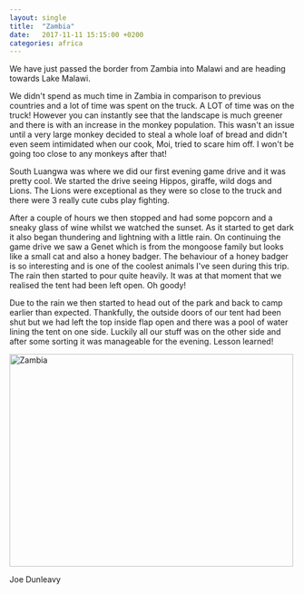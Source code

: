 ```yaml
---
layout: single
title:  "Zambia"
date:   2017-11-11 15:15:00 +0200
categories: africa
---
```


We have just passed the border from Zambia into Malawi and are heading towards Lake Malawi. 

We didn't spend as much time in Zambia in comparison to previous countries and a lot of time was spent on the truck. A LOT of time was on the truck! However you can instantly see that the landscape is much greener and there is with an increase in the monkey population. This wasn't an issue until a very large monkey decided to steal a whole loaf of bread and didn't even seem intimidated when our cook, Moi, tried to scare him off. I won't be going too close to any monkeys after that!

South Luangwa was where we did our first evening game drive and it was pretty cool. We started the drive seeing Hippos, giraffe, wild dogs and Lions. The Lions were exceptional as they were so close to the truck and there were 3 really cute cubs play fighting. 

After a couple of hours we then stopped and had some popcorn and a sneaky glass of wine whilst we watched the sunset. As it started to get dark it also began thundering and lightning with a little rain. On continuing the game drive we saw a Genet which is from the mongoose family but looks like a small cat and also a honey badger. The behaviour of a honey badger is so interesting and is one of the coolest animals I've seen during this trip. The rain then started to pour quite heavily. It was at that moment that we realised the tent had been left open. Oh goody! 

Due to the rain we then started to head out of the park and back to camp earlier than expected. Thankfully, the outside doors of our tent had been shut but we had left the top inside flap open and there was a pool of water lining the tent on one side. Luckily all our stuff was on the other side and after some sorting it was manageable for the evening. Lesson learned! 

<a data-flickr-embed="true"  href="https://www.flickr.com/photos/141696511@N06/albums/72157667336988569" title="Zambia"><img src="https://farm5.staticflickr.com/4601/24128785137_b8e9ccf4bb.jpg" width="500" height="375" alt="Zambia"></a><script async src="//embedr.flickr.com/assets/client-code.js" charset="utf-8"></script>

Joe Dunleavy
